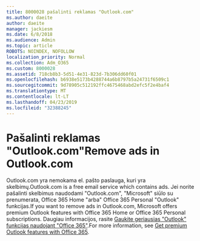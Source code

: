 ```yaml
---
title: 8000028 pašalinti reklamas "Outlook.com"
ms.author: daeite
author: daeite
manager: jackiesm
ms.date: 6/8/2018
ms.audience: Admin
ms.topic: article
ROBOTS: NOINDEX, NOFOLLOW
localization_priority: Normal
ms.collection: Adm_O365
ms.custom: 8000028
ms.assetid: 718cb8b3-5d51-4e31-823d-7b306dd60f01
ms.openlocfilehash: b6938e5173b4288744a6b8797b5a24731f6509c1
ms.sourcegitcommit: 9d78905c512192ffc4675468abd2efc5f2e4baf4
ms.translationtype: MT
ms.contentlocale: lt-LT
ms.lasthandoff: 04/23/2019
ms.locfileid: "32388245"
---
```

# <a name="remove-ads-in-outlookcom"></a><span data-ttu-id="3e66f-102">Pašalinti reklamas "Outlook.com"</span><span class="sxs-lookup"><span data-stu-id="3e66f-102">Remove ads in Outlook.com</span></span>

<span data-ttu-id="3e66f-103">Outlook.com yra nemokama el. pašto paslauga, kuri yra skelbimų.</span><span class="sxs-lookup"><span data-stu-id="3e66f-103">Outlook.com is a free email service which contains ads.</span></span> <span data-ttu-id="3e66f-104">Jei norite pašalinti skelbimus naudodami "Outlook.com", "Microsoft" siūlo su prenumerata, Office 365 Home "arba" Office 365 Personal "Outlook" funkcijas.</span><span class="sxs-lookup"><span data-stu-id="3e66f-104">If you want to remove ads in Outlook.com, Microsoft offers premium Outlook features with Office 365 Home or Office 365 Personal subscriptions.</span></span> <span data-ttu-id="3e66f-105">Daugiau informacijos, rasite [Gaukite geriausias "Outlook" funkcijas naudojant "Office 365"](https://go.microsoft.com/fwlink/?linkid=872181).</span><span class="sxs-lookup"><span data-stu-id="3e66f-105">For more information, see [Get premium Outlook features with Office 365](https://go.microsoft.com/fwlink/?linkid=872181).</span></span>
  


